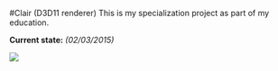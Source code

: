 #Clair (D3D11 renderer)
This is my specialization project as part of my education.

**Current state:** _(02/03/2015)_

![](http://i.imgur.com/ySD8jby.gif)
